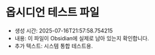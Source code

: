 # 옵시디언 테스트 파일
- 생성 시간: 2025-07-16T21:57:58.754215
- 내용: 이 파일이 Obsidian에 실제로 남아 있는지 확인합니다.
- 추가 텍스트: 시스템 통합 테스트용.
